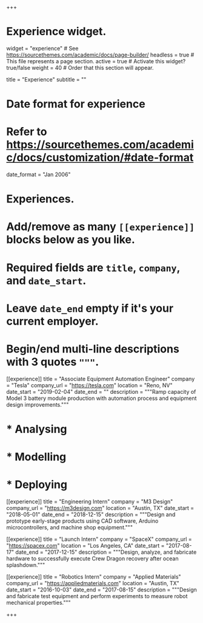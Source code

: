 +++
# Experience widget.
widget = "experience"  # See https://sourcethemes.com/academic/docs/page-builder/
headless = true  # This file represents a page section.
active = true  # Activate this widget? true/false
weight = 40  # Order that this section will appear.

title = "Experience"
subtitle = ""

# Date format for experience
#   Refer to https://sourcethemes.com/academic/docs/customization/#date-format
date_format = "Jan 2006"

# Experiences.
#   Add/remove as many `[[experience]]` blocks below as you like.
#   Required fields are `title`, `company`, and `date_start`.
#   Leave `date_end` empty if it's your current employer.
#   Begin/end multi-line descriptions with 3 quotes `"""`.
[[experience]]
  title = "Associate Equipment Automation Engineer"
  company = "Tesla"
  company_url = "https://tesla.com"
  location = "Reno, NV"
  date_start = "2019-02-04"
  date_end = ""
  description = """Ramp capacity of Model 3 battery module production with automation process and equipment design improvements."""
#  * Analysing
#  * Modelling
#  * Deploying

[[experience]]
  title = "Engineering Intern"
  company = "M3 Design"
  company_url = "https://m3design.com"
  location = "Austin, TX"
  date_start = "2018-05-01"
  date_end = "2018-12-15"
  description = """Design and prototype early-stage products using CAD software, Arduino microcontrollers, and machine shop equipment."""

  [[experience]]
  title = "Launch Intern"
  company = "SpaceX"
  company_url = "https://spacex.com"
  location = "Los Angeles, CA"
  date_start = "2017-08-17"
  date_end = "2017-12-15"
  description = """Design, analyze, and fabricate hardware to successfully execute Crew Dragon recovery after ocean splashdown."""

  [[experience]]
  title = "Robotics Intern"
  company = "Applied Materials"
  company_url = "https://appliedmaterials.com"
  location = "Austin, TX"
  date_start = "2016-10-03"
  date_end = "2017-08-15"
  description = """Design and fabricate test equipment and perform experiments to measure robot mechanical properties."""

+++
